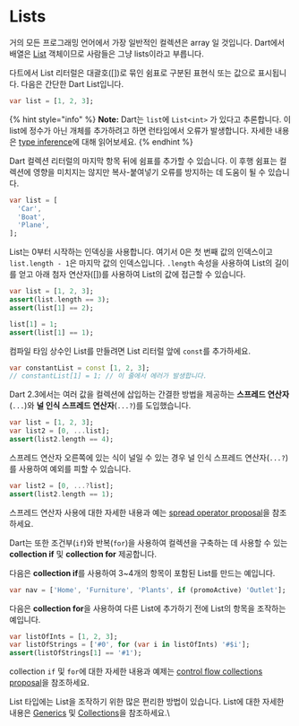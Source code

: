# Lists

거의 모든 프로그래밍 언어에서 가장 일반적인 컬렉션은 array 일 것입니다. Dart에서 배열은 [List](https://api.dart.dev/stable/dart-core/List-class.html) 객체이므로 사람들은 그냥 lists이라고 부릅니다.

다트에서 List 리터럴은 대괄호(\[])로 묶인 쉼표로 구분된 표현식 또는 값으로 표시됩니다. 다음은 간단한 Dart List입니다.

```dart
var list = [1, 2, 3];
```

{% hint style="info" %}
**Note:** Dart는 `list`에 `List<int>` 가 있다고 추론합니다. 이 list에 정수가 아닌 개체를 추가하려고 하면 런타임에서 오류가 발생합니다. 자세한 내용은 [type inference](https://dart.dev/guides/language/type-system#type-inference)에 대해 읽어보세요.
{% endhint %}

Dart 컬렉션 리터럴의 마지막 항목 뒤에 쉼표를 추가할 수 있습니다. 이 후행 쉼표는 컬렉션에 영향을 미치지는 않지만 복사-붙여넣기 오류를 방지하는 데 도움이 될 수 있습니다.

```dart
var list = [
  'Car',
  'Boat',
  'Plane',
];
```

List는 0부터 시작하는 인덱싱을 사용합니다. 여기서 0은 첫 번째 값의 인덱스이고 `list.length - 1`은 마지막 값의 인덱스입니다. `.length` 속성을 사용하여 List의 길이를 얻고 아래 첨자 연산자(\[])를 사용하여 List의 값에 접근할 수 있습니다.

```dart
var list = [1, 2, 3];
assert(list.length == 3);
assert(list[1] == 2);

list[1] = 1;
assert(list[1] == 1);
```

컴파일 타임 상수인 List를 만들려면 List 리터럴 앞에 `const`를 추가하세요.

```dart
var constantList = const [1, 2, 3];
// constantList[1] = 1; // 이 줄에서 에러가 발생합니다.
```

Dart 2.3에서는 여러 값을 컬렉션에 삽입하는 간결한 방법을 제공하는 **스프레드 연산자**(`...`)와 **널 인식 스프레드 연산자**(`...?`)를 도입했습니다.

```dart
var list = [1, 2, 3];
var list2 = [0, ...list];
assert(list2.length == 4);
```

스프레드 연산자 오른쪽에 있는 식이 널일 수 있는 경우 널 인식 스프레드 연산자(`...?`)를 사용하여 예외를 피할 수 있습니다.

```dart
var list2 = [0, ...?list];
assert(list2.length == 1);
```

스프레드 연산자 사용에 대한 자세한 내용과 예는 [spread operator proposal](https://github.com/dart-lang/language/blob/master/accepted/2.3/spread-collections/feature-specification.md)을 참조하세요.

Dart는 또한 조건부(`if`)와 반복(`for`)을 사용하여 컬렉션을 구축하는 데 사용할 수 있는 **collection if** 및 **collection for** 제공합니다.

다음은 **collection if**를 사용하여 3\~4개의 항목이 포함된 List를 만드는 예입니다.

```dart
var nav = ['Home', 'Furniture', 'Plants', if (promoActive) 'Outlet'];
```

다음은 **collection for**을 사용하여 다른 List에 추가하기 전에 List의 항목을 조작하는 예입니다.

```dart
var listOfInts = [1, 2, 3];
var listOfStrings = ['#0', for (var i in listOfInts) '#$i'];
assert(listOfStrings[1] == '#1');
```

collection `if` 및 `for`에 대한 자세한 내용과 예제는 [control flow collections proposal](https://github.com/dart-lang/language/blob/master/accepted/2.3/control-flow-collections/feature-specification.md)을 참조하세요.

List 타입에는 List을 조작하기 위한 많은 편리한 방법이 있습니다. List에 대한 자세한 내용은 [Generics](https://dart.dev/guides/language/language-tour#generics) 및 [Collections](https://dart.dev/guides/libraries/library-tour#collections)을 참조하세요.\
